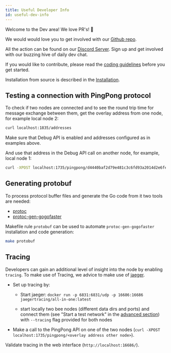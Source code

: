 ```yaml
---
title: Useful Developer Info
id: useful-dev-info
---
```


Welcome to the Dev area! We love PR's! 🐝

We would would love you to get involved with our [Github repo](https://github.com/ethersphere/bee).

All the action can be found on our [Discord Server](https://discord.gg/wdghaQsGq5). Sign up and get involved with our buzzing hive of daily dev chat.

If you would like to contribute, please read the [coding guidelines](https://github.com/ethersphere/bee/blob/master/CODING.md) before you get started.

Installation from source is described in the [Installation](/docs/bee/installation/build-from-source).

## Testing a connection with PingPong protocol

To check if two nodes are connected and to see the round trip time for message exchange between them, get the overlay address from one node, for example local node 2:

```bash
curl localhost:1835/addresses
```

Make sure that Debug API is enabled and addresses configured as in examples above.

And use that address in the Debug API call on another node, for example, local node 1:

```bash
curl -XPOST localhost:1735/pingpong/d4440baf2d79e481c3c6fd93a2014d2e6fe0386418829439f26d13a8253d04f1
```

## Generating protobuf

To process protocol buffer files and generate the Go code from it two tools are needed:

- [protoc](https://github.com/protocolbuffers/protobuf/releases)
- [protoc-gen-gogofaster](https://github.com/gogo/protobuf)

Makefile rule `protobuf` can be used to automate `protoc-gen-gogofaster` installation and code generation:

```bash
make protobuf
```

## Tracing

Developers can gain an additional level of insight into the node by enabling `tracing`. To make use of Tracing, we advice to make use of [jaeger](https://www.jaegertracing.io/).

- Set up tracing by:

  - Start jaeger:
    `docker run -p 6831:6831/udp -p 16686:16686 jaegertracing/all-in-one:latest`

  - start locally two bee nodes (different data dirs and ports) and connect them (see "Start a test network" in the [advanced section](/docs/develop/bee-developers/starting-a-test-network)) with `--tracing` flag provided for both nodes

- Make a call to the PingPong API on one of the two nodes (`curl -XPOST localhost:1735/pingpong/<overlay address other node>`).

Validate tracing in the web interface (`http://localhost:16686/`).
